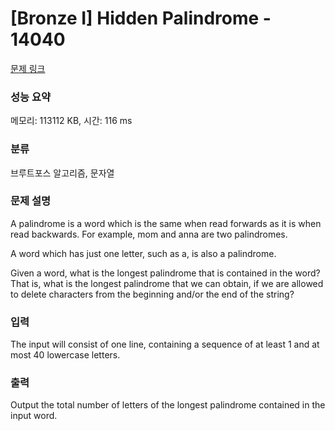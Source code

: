 # [Bronze I] Hidden Palindrome - 14040 

[문제 링크](https://www.acmicpc.net/problem/14040) 

### 성능 요약

메모리: 113112 KB, 시간: 116 ms

### 분류

브루트포스 알고리즘, 문자열

### 문제 설명

<p>A palindrome is a word which is the same when read forwards as it is when read backwards. For example, mom and anna are two palindromes.</p>

<p>A word which has just one letter, such as a, is also a palindrome.</p>

<p>Given a word, what is the longest palindrome that is contained in the word? That is, what is the longest palindrome that we can obtain, if we are allowed to delete characters from the beginning and/or the end of the string?</p>

### 입력 

 <p>The input will consist of one line, containing a sequence of at least 1 and at most 40 lowercase letters.</p>

### 출력 

 <p>Output the total number of letters of the longest palindrome contained in the input word.</p>

